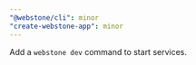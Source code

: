 ```yaml
---
"@webstone/cli": minor
"create-webstone-app": minor
---
```


Add a `webstone dev` command to start services.
